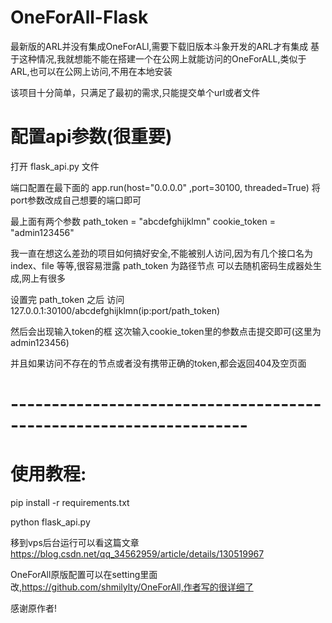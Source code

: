 # OneForAll-Flask
最新版的ARL并没有集成OneForALl,需要下载旧版本斗象开发的ARL才有集成
基于这种情况,我就想能不能在搭建一个在公网上就能访问的OneForALL,类似于ARL,也可以在公网上访问,不用在本地安装

该项目十分简单，只满足了最初的需求,只能提交单个url或者文件

# 配置api参数(很重要)

打开 flask_api.py 文件

端口配置在最下面的
app.run(host="0.0.0.0" ,port=30100, threaded=True)
将port参数改成自己想要的端口即可

最上面有两个参数
path_token = "abcdefghijklmn"
cookie_token = "admin123456"

我一直在想这么差劲的项目如何搞好安全,不能被别人访问,因为有几个接口名为index、file 等等,很容易泄露
path_token 为路径节点
可以去随机密码生成器处生成,网上有很多

设置完 path_token 之后
访问 127.0.0.1:30100/abcdefghijklmn(ip:port/path_token)

然后会出现输入token的框
这次输入cookie_token里的参数点击提交即可(这里为 admin123456)

并且如果访问不存在的节点或者没有携带正确的token,都会返回404及空页面
# -------------------------------------------------------------------


# 使用教程:

pip install -r requirements.txt

python flask_api.py

移到vps后台运行可以看这篇文章 https://blog.csdn.net/qq_34562959/article/details/130519967

OneForAll原版配置可以在setting里面改,https://github.com/shmilylty/OneForAll,作者写的很详细了

感谢原作者!

